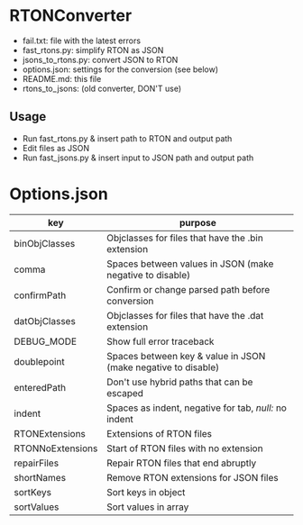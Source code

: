 # RTONConverter
- fail.txt: file with the latest errors
- fast_rtons.py: simplify RTON as JSON
- jsons_to_rtons.py: convert JSON to RTON
- options.json: settings for the conversion (see below)
- README.md: this file
- rtons_to_jsons: (old converter, DON'T use)

## Usage
* Run fast_rtons.py & insert path to RTON and output path
* Edit files as JSON
* Run fast_jsons.py & insert input to JSON path and output path

# Options.json
key | purpose
--- | ---
binObjClasses | Objclasses for files that have the .bin extension
comma | Spaces between values in JSON (make negative to disable)
confirmPath | Confirm or change parsed path before conversion
datObjClasses | Objclasses for files that have the .dat extension
DEBUG_MODE | Show full error traceback
doublepoint | Spaces between key & value in JSON (make negative to disable)
enteredPath | Don't use hybrid paths that can be escaped
indent | Spaces as indent, negative for tab, *null:* no indent
RTONExtensions | Extensions of RTON files
RTONNoExtensions | Start of RTON files with no extension
repairFiles | Repair RTON files that end abruptly
shortNames | Remove RTON extensions for JSON files
sortKeys | Sort keys in object
sortValues | Sort values in array